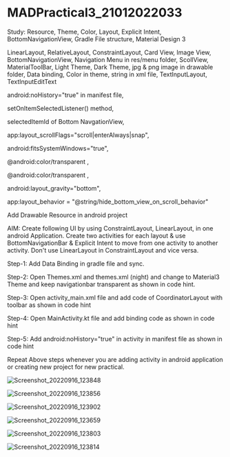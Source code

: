 # MADPractical3_21012022033

Study: Resource, Theme, Color, Layout, Explicit Intent, BottomNavigationView, Gradle File structure, Material Design 3

LinearLayout, RelativeLayout, ConstraintLayout, Card View, Image View, BottomNavigationView, Navigation Menu in res/menu folder, ScollView, MaterialToolBar, Light Theme, Dark Theme, jpg & png image in drawable folder, Data binding, Color in theme, string in xml file, TextInputLayout, TextInputEditText

android:noHistory="true" in manifest file,

setOnItemSelectedListener() method,

selectedItemId of Bottom NavgationView,

app:layout_scrollFlags="scroll|enterAlways|snap",

android:fitsSystemWindows="true",

<item name= "android:navigationBarColor" > @android:color/transparent </item>,

<item name= "android:statusBarColor" > @android:color/transparent </item>,

android:layout_gravity="bottom",

app:layout_behavior = "@string/hide_bottom_view_on_scroll_behavior"

Add Drawable Resource in android project

AIM: Create following UI by using ConstraintLayout, LinearLayout, in one android Application. Create two activities for each layout & use BottomNavigationBar & Explicit Intent to move from one activity to another activity. Don't use LinearLayout in ConstraintLayout and vice versa.

Step-1: Add Data Binding in gradle file and sync.

Step-2: Open Themes.xml and themes.xml (night) and change to Material3 Theme and keep navigationbar transparent as shown in code hint.

Step-3: Open activity_main.xml file and add code of CoordinatorLayout with toolbar as shown in code hint

Step-4: Open MainActivity.kt file and add binding code as shown in code hint

Step-5: Add android:noHistory="true" in activity in manifest file as shown in code hint

Repeat Above steps whenever you are adding activity in android application or creating new project for new practical.


![Screenshot_20220916_123848](https://user-images.githubusercontent.com/110646988/190580221-8d4ca688-4e15-4049-bf89-16d954b3d0e0.png)


![Screenshot_20220916_123856](https://user-images.githubusercontent.com/110646988/190580239-63c6d8a5-3840-48c9-bc97-5a052c33725c.png)


![Screenshot_20220916_123902](https://user-images.githubusercontent.com/110646988/190580252-214ac5b7-1159-486d-8aa4-0829f69c2f72.png)



![Screenshot_20220916_123659](https://user-images.githubusercontent.com/110646988/190580275-9f97e928-7822-4a8e-a54b-73b9005ac666.png)


![Screenshot_20220916_123803](https://user-images.githubusercontent.com/110646988/190580291-f05b3507-1538-4f3b-9bae-fb7c0a7c2420.png)


![Screenshot_20220916_123814](https://user-images.githubusercontent.com/110646988/190580303-0d26853d-4060-4847-b4ce-4ebc07316852.png)
